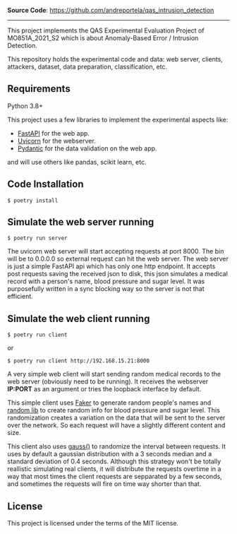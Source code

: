 **Source Code**: <a href="https://github.com/andreportela/qas_intrusion_detection" target="_blank">https://github.com/andreportela/qas_intrusion_detection</a>

---

This project implements the QAS Experimental Evaluation Project of MO851A_2021_S2 which is about Anomaly-Based Error / Intrusion Detection.

This repository holds the experimental code and data: web server, clients, attackers, dataset, data preparation, classification, etc.

## Requirements

Python 3.8+

This project uses a few libraries to implement the experimental aspects like:
* <a href="https://fastapi.tiangolo.com/" class="external-link" target="_blank">FastAPI</a> for the web app.
* <a href="https://www.uvicorn.org/" class="external-link" target="_blank">Uvicorn</a> for the webserver.
* <a href="https://pydantic-docs.helpmanual.io/" class="external-link" target="_blank">Pydantic</a> for the data validation on the web app.

and will use others like pandas, scikit learn, etc.

## Code Installation

```console
$ poetry install
```

## Simulate the web server running

```console
$ poetry run server
```
The uvicorn web server will start accepting requests at port 8000. The bin will be to 0.0.0.0 so external request can hit the web server.
The web server is just a simple FastAPI api which has only one http endpoint. It accepts post requests saving the received json to disk, this json simulates a medical record with a person's name, blood pressure and sugar level. It was purposefully written in a sync blocking way so the server is not that efficient.

## Simulate the web client running

```console
$ poetry run client
```
or 
```console
$ poetry run client http://192.168.15.21:8000
```
A very simple web client will start sending random medical records to the web server (obviously need to be running). It receives the webserver **IP:PORT** as an argument or tries the loopback interface by default.

This simple client uses <a href="https://github.com/joke2k/faker" class="external-link" target="_blank">Faker</a> to generate random people's names and <a href="https://docs.python.org/3.8/library/random.html" target="_blank">random lib</a> to create random info for blood pressure and sugar level. This randomization creates a variation on the data that will be sent to the server over the network. So each request will have a slightly different content and size.

This client also uses <a href="https://docs.python.org/3.8/library/random.html#random.gauss" target="_blank">gauss()</a> to randomize the interval between requests. It uses by default a gaussian distribution with a 3 seconds median and a standard deviation of 0.4 seconds. Although this strategy won't be totally reallistic simulating real clients, it will distribute the requests overtime in a way that most times the client requests are sepparated by a few seconds, and sometimes the requests will fire on time way shorter than that.

## License

This project is licensed under the terms of the MIT license.
